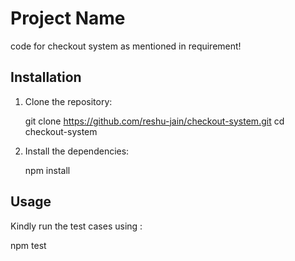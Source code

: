 # Project Name

code for checkout system as mentioned in requirement!


## Installation

1. Clone the repository:

    git clone https://github.com/reshu-jain/checkout-system.git
    cd checkout-system
  

2. Install the dependencies:
   
    npm install
    

## Usage

Kindly run the test cases using :

npm test

